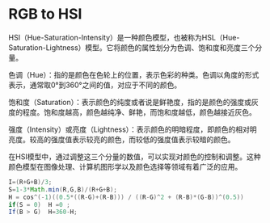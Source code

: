 # RGB to HSI

HSI（Hue-Saturation-Intensity）是一种颜色模型，也被称为HSL（Hue-Saturation-Lightness）模型。它将颜色的属性划分为色调、饱和度和亮度三个分量。

色调（Hue）：指的是颜色在色轮上的位置，表示色彩的种类。色调以角度的形式表示，通常取0°到360°之间的值，对应于不同的颜色。

饱和度（Saturation）：表示颜色的纯度或者说是鲜艳度，指的是颜色的强度或灰度的程度。饱和度越高，颜色越纯净、鲜艳，而饱和度越低，颜色越接近灰色。

强度（Intensity）或亮度（Lightness）：表示颜色的明暗程度，即颜色的相对明亮度。较高的强度值表示较亮的颜色，而较低的强度值表示较暗的颜色。

在HSI模型中，通过调整这三个分量的数值，可以实现对颜色的控制和调整。这种颜色模型在图像处理、计算机图形学以及颜色选择等领域有着广泛的应用。

```java
I=(R+G+B)/3;
S=1-3*Math.min(R,G,B)/(R+G+B);
H = cos^(-1)((0.5*((R-G)+(R-B))) / ((R-G)^2 + (R-B)*(G-B))^(0.5))
if(S = 0)  H =0 ;
If(B > G)  H=360-H;
```

